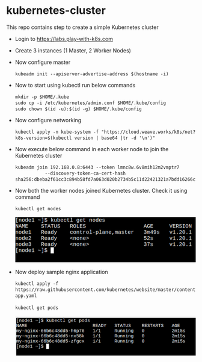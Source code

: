 # kubernetes-cluster
This repo contains step to create a simple Kubernetes cluster

* Login to https://labs.play-with-k8s.com
* Create 3 instances (1 Master, 2 Worker Nodes)
* Now configure master
  ``` 
  kubeadm init --apiserver-advertise-address $(hostname -i)
  ```
* Now to start using kubectl run below commands
  ```
  mkdir -p $HOME/.kube
  sudo cp -i /etc/kubernetes/admin.conf $HOME/.kube/config
  sudo chown $(id -u):$(id -g) $HOME/.kube/config
  ```
* Now configure networking
  ```
  kubectl apply -n kube-system -f "https://cloud.weave.works/k8s/net?k8s-version=$(kubectl version | base64 |tr -d '\n')"
  ```
* Now execute below command in each worker node to join the Kubernetes cluster
  ```
  kubeadm join 192.168.0.8:6443 --token lmnc8w.6v8mih12m2vmptr7 
             --discovery-token-ca-cert-hash sha256:dbeba2f61cc3c894b58fd7a063d020b2734b5c11d22421321a7bdd16266c06d7
  ```
             
* Now both the worker nodes joined Kubernetes cluster. Check it using command
  ```
  kubectl get nodes
  ```
  
   ![Screenshot](img/get_nodes.png)
* Now deploy sample nginx application
  ```
  kubectl apply -f https://raw.githubusercontent.com/kubernetes/website/master/content/en/examples/application/nginx-app.yaml
  
  kubectl get pods
  ```
  
   ![Screenshot](img/get_pods.png)
  


